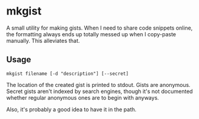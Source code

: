 # mkgist

A small utility for making gists. When I need to share code snippets online, the formatting always ends up totally messed up when I copy-paste manually. This alleviates that.

## Usage

    mkgist filename [-d "description"] [--secret]

The location of the created gist is printed to stdout. Gists are anonymous. Secret gists aren't indexed by search engines, though it's not documented whether regular anonymous ones are to begin with anyways.

Also, it's probably a good idea to have it in the path.
